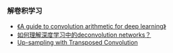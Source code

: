 ### 解卷积学习

* [《A guide to convolution arithmetic for deep learning》](paper/2018-A%20guide%20to%20convolution%20arithmetic%20for%20deep%20learning%20.pdf)
* [如何理解深度学习中的deconvolution networks？](https://www.zhihu.com/question/43609045/answer/132235276)
* [Up-sampling with Transposed Convolution](https://towardsdatascience.com/up-sampling-with-transposed-convolution-9ae4f2df52d0)